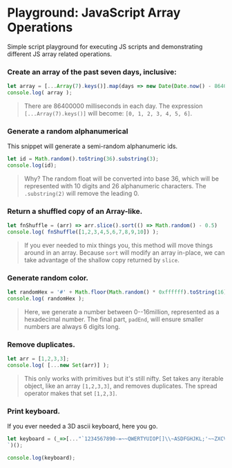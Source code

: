 # Playground: JavaScript Array Operations

Simple script playground for executing JS scripts and demonstrating different JS array related operations.

### Create an array of the past seven days, inclusive:

```js |{type:'script'}
let array = [...Array(7).keys()].map(days => new Date(Date.now() - 86400000 * days));
console.log( array );
```

> There are 86400000 milliseconds in each day. The expression `[...Array(7).keys()]` will become: `[0, 1, 2, 3, 4, 5, 6]`.

### Generate a random alphanumerical 

This snippet will generate a semi-random alphanumeric ids.

```js |{type:'script'}
let id = Math.random().toString(36).substring(3);
console.log(id);
```
> Why? The random float will be converted into base 36, which will be represented with 10 digits and 26 alphanumeric characters. The `.substring(2)` will remove the leading 0.


### Return a shuffled copy of an Array-like.

```js |{type:'script'}
let fnShuffle = (arr) => arr.slice().sort(() => Math.random() - 0.5)
console.log( fnShuffle([1,2,3,4,5,6,7,8,9,10]) );
```

> If you ever needed to mix things you, this method will move things around in an array. Because `sort` will modify an array in-place, we can take advantage of the shallow copy returned by `slice`.

### Generate random color.

```js |{type:'script'}
let randomHex = '#' + Math.floor(Math.random() * 0xffffff).toString(16).padEnd(6, '0');
console.log( randomHex );
```

> Here, we generate a number between 0--16million, represented as a hexadecimal number. The final part, `padEnd`, will ensure smaller numbers are always 6 digits long.


### Remove duplicates. 

```js |{type:'script'}
let arr = [1,2,3,3];
console.log( [...new Set(arr)] );
```
> This only works with primitives but it's still nifty. Set takes any iterable object, like an array `[1,2,3,3]`, and removes duplicates. The spread operator makes that set `[1,2,3]`.


### Print keyboard.

If you ever needed a 3D ascii keyboard, here you go.

```js |{type:'script'}
let keyboard = (_=>[..."`1234567890-=~~QWERTYUIOP[]\\~ASDFGHJKL;'~~ZXCVBNM,./~"].map(x=>(o+=`/${b='_'.repeat(w=x<y?2:' 667699'[x=["BS","TAB","CAPS","ENTER"][p++]||'SHIFT',p])}\\|`,m+=y+(x+'    ').slice(0,w)+y+y,n+=y+b+y+y,l+=' __'+b)[73]&&(k.push(l,m,n,o),l='',m=n=o=y),m=n=o=y='|',p=l=k=[])&&k.join`
`)();

console.log(keyboard);
```